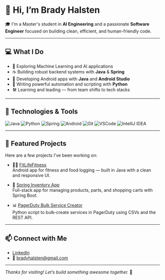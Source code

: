 # 👋 Hi, I’m Brady Halsten

🎓 I'm a Master's student in **AI Engineering** and a passionate **Software Engineer** focused on building clean, efficient, and human-friendly code.

---

## 💻 What I Do
- 🧠 Exploring Machine Learning and AI applications
- ☕ Building robust backend systems with **Java** & **Spring**
- 🤖 Developing Android apps with **Java** and **Android Studio**
- 🐍 Writing powerful automation and scripting with **Python**
- 🛠️ Learning and leading — from team shifts to tech stacks

---

## 🔧 Technologies & Tools
![Java](https://img.shields.io/badge/Java-%23ED8B00.svg?style=flat&logo=java&logoColor=white)
![Python](https://img.shields.io/badge/Python-3670A0?style=flat&logo=python&logoColor=ffdd54)
![Spring](https://img.shields.io/badge/Spring-6DB33F?style=flat&logo=spring&logoColor=white)
![Android](https://img.shields.io/badge/Android-3DDC84?style=flat&logo=android&logoColor=white)
![Git](https://img.shields.io/badge/Git-F05032?style=flat&logo=git&logoColor=white)
![VSCode](https://img.shields.io/badge/VS%20Code-007ACC?style=flat&logo=visual-studio-code&logoColor=white)
![IntelliJ IDEA](https://img.shields.io/badge/IntelliJIDEA-000000.svg?style=flat&logo=intellij-idea&logoColor=white)

---

## 📌 Featured Projects
Here are a few projects I’ve been working on:

- 🏋️‍♂️ [FitLifeFitness](https://github.com/brady-halsten/FitLifeFitness)  
  Android app for fitness and food logging — built in Java with a clean and responsive UI.

- 🌱 [Spring Inventory App](https://github.com/brady-halsten/spring_application)  
  Full-stack app for managing products, parts, and shopping carts with Spring Boot.

- 📊 [PagerDuty Bulk Service Creator](https://github.com/brady-halsten/pagerDuty_tse)  
  Python script to bulk-create services in PagerDuty using CSVs and the REST API.

---

## 📫 Connect with Me
- [LinkedIn](https://www.linkedin.com/in/brady-halsten)
- 📧 bradyhalsten@gmail.com

---

_Thanks for visiting! Let’s build something awesome together._ 🚀
